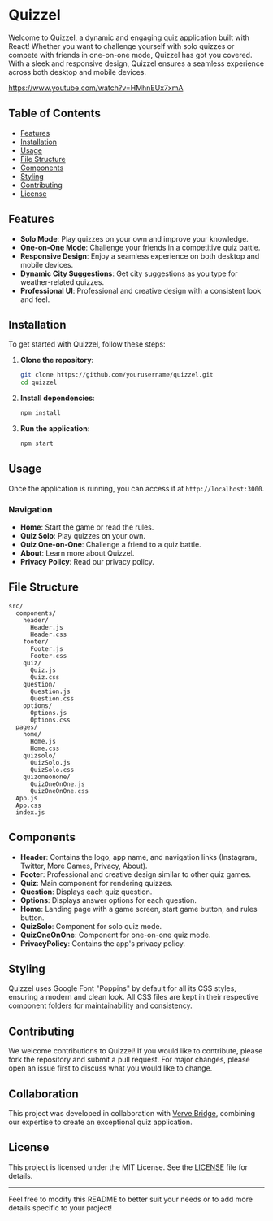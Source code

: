 

# Quizzel

Welcome to Quizzel, a dynamic and engaging quiz application built with React! Whether you want to challenge yourself with solo quizzes or compete with friends in one-on-one mode, Quizzel has got you covered. With a sleek and responsive design, Quizzel ensures a seamless experience across both desktop and mobile devices.

https://www.youtube.com/watch?v=HMhnEUx7xmA

## Table of Contents

- [Features](#features)
- [Installation](#installation)
- [Usage](#usage)
- [File Structure](#file-structure)
- [Components](#components)
- [Styling](#styling)
- [Contributing](#contributing)
- [License](#license)

## Features

- **Solo Mode**: Play quizzes on your own and improve your knowledge.
- **One-on-One Mode**: Challenge your friends in a competitive quiz battle.
- **Responsive Design**: Enjoy a seamless experience on both desktop and mobile devices.
- **Dynamic City Suggestions**: Get city suggestions as you type for weather-related quizzes.
- **Professional UI**: Professional and creative design with a consistent look and feel.

## Installation

To get started with Quizzel, follow these steps:

1. **Clone the repository**:
   ```bash
   git clone https://github.com/yourusername/quizzel.git
   cd quizzel
   ```

2. **Install dependencies**:
   ```bash
   npm install
   ```

3. **Run the application**:
   ```bash
   npm start
   ```

## Usage

Once the application is running, you can access it at `http://localhost:3000`. 

### Navigation

- **Home**: Start the game or read the rules.
- **Quiz Solo**: Play quizzes on your own.
- **Quiz One-on-One**: Challenge a friend to a quiz battle.
- **About**: Learn more about Quizzel.
- **Privacy Policy**: Read our privacy policy.

## File Structure

```
src/
  components/
    header/
      Header.js
      Header.css
    footer/
      Footer.js
      Footer.css
    quiz/
      Quiz.js
      Quiz.css
    question/
      Question.js
      Question.css
    options/
      Options.js
      Options.css
  pages/
    home/
      Home.js
      Home.css
    quizsolo/
      QuizSolo.js
      QuizSolo.css
    quizoneonone/
      QuizOneOnOne.js
      QuizOneOnOne.css
  App.js
  App.css
  index.js
```

## Components

- **Header**: Contains the logo, app name, and navigation links (Instagram, Twitter, More Games, Privacy, About).
- **Footer**: Professional and creative design similar to other quiz games.
- **Quiz**: Main component for rendering quizzes.
- **Question**: Displays each quiz question.
- **Options**: Displays answer options for each question.
- **Home**: Landing page with a game screen, start game button, and rules button.
- **QuizSolo**: Component for solo quiz mode.
- **QuizOneOnOne**: Component for one-on-one quiz mode.
- **PrivacyPolicy**: Contains the app's privacy policy.

## Styling

Quizzel uses Google Font "Poppins" by default for all its CSS styles, ensuring a modern and clean look. All CSS files are kept in their respective component folders for maintainability and consistency.

## Contributing

We welcome contributions to Quizzel! If you would like to contribute, please fork the repository and submit a pull request. For major changes, please open an issue first to discuss what you would like to change.

## Collaboration

This project was developed in collaboration with [Verve Bridge](https://vervebridge.com), combining our expertise to create an exceptional quiz application.

## License

This project is licensed under the MIT License. See the [LICENSE](LICENSE) file for details.

---

Feel free to modify this README to better suit your needs or to add more details specific to your project!
